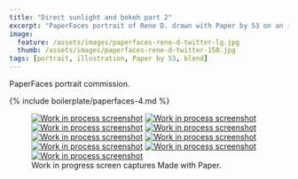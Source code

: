 ```yaml
---
title: "Direct sunlight and bokeh part 2"
excerpt: "PaperFaces portrait of Rene D. drawn with Paper by 53 on an iPad."
image: 
  feature: /assets/images/paperfaces-rene-d-twitter-lg.jpg
  thumb: /assets/images/paperfaces-rene-d-twitter-150.jpg
tags: [portrait, illustration, Paper by 53, blend]
---
```


PaperFaces portrait commission.

{% include boilerplate/paperfaces-4.md %}

<figure class="third">
  <a href="{{ site.url }}/assets/images/paperfaces-rene-d-process-1-lg.jpg"><img src="{{ site.url }}/assets/images/paperfaces-rene-d-process-1-600.jpg" alt="Work in process screenshot"></a>
  <a href="{{ site.url }}/assets/images/paperfaces-rene-d-process-2-lg.jpg"><img src="{{ site.url }}/assets/images/paperfaces-rene-d-process-2-600.jpg" alt="Work in process screenshot"></a>
  <a href="{{ site.url }}/assets/images/paperfaces-rene-d-process-3-lg.jpg"><img src="{{ site.url }}/assets/images/paperfaces-rene-d-process-3-600.jpg" alt="Work in process screenshot"></a>
  <a href="{{ site.url }}/assets/images/paperfaces-rene-d-process-4-lg.jpg"><img src="{{ site.url }}/assets/images/paperfaces-rene-d-process-4-600.jpg" alt="Work in process screenshot"></a>
  <a href="{{ site.url }}/assets/images/paperfaces-rene-d-process-5-lg.jpg"><img src="{{ site.url }}/assets/images/paperfaces-rene-d-process-5-600.jpg" alt="Work in process screenshot"></a>
  <a href="{{ site.url }}/assets/images/paperfaces-rene-d-process-7-lg.jpg"><img src="{{ site.url }}/assets/images/paperfaces-rene-d-process-7-600.jpg" alt="Work in process screenshot"></a>
  <a href="{{ site.url }}/assets/images/paperfaces-rene-d-process-8-lg.jpg"><img src="{{ site.url }}/assets/images/paperfaces-rene-d-process-8-600.jpg" alt="Work in process screenshot"></a>
  <a href="{{ site.url }}/assets/images/paperfaces-rene-d-process-9-lg.jpg"><img src="{{ site.url }}/assets/images/paperfaces-rene-d-process-9-600.jpg" alt="Work in process screenshot"></a>
  <a href="{{ site.url }}/assets/images/paperfaces-rene-d-process-10-lg.jpg"><img src="{{ site.url }}/assets/images/paperfaces-rene-d-process-10-600.jpg" alt="Work in process screenshot"></a>
  <figcaption>Work in progress screen captures Made with Paper.</figcaption>
</figure>
